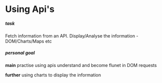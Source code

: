 <h1>Using Api's</h1>

<h5><b>task</b></h5>
Fetch information from an API. Display/Analyse the information - DOM/Charts/Maps etc

<h5>personal goal</h5>
<b>main</b>
practise using apis
understand and become flunet in DOM requests

<b>further</b>
using charts to display the information

